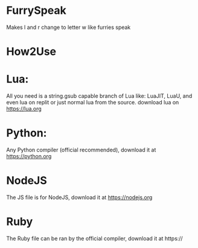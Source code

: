 # FurrySpeak

Makes l and r change to letter w like furries speak

# How2Use

# Lua:
All you need is a string.gsub capable branch of Lua
like:
LuaJIT, LuaU, and even lua on replit
or just normal lua from the source.
download lua on https://lua.org

# Python:
Any Python compiler (official recommended), download it
at https://python.org

# NodeJS
The JS file is for NodeJS, download it at
https://nodejs.org

# Ruby
The Ruby file can be ran by the official
compiler, download it at https://
